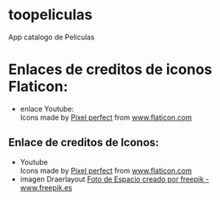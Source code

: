 # toopeliculas
App catalogo de Peliculas
# Enlaces de creditos de iconos Flaticon:
* enlace Youtube: <div>Icons made by <a href="https://www.flaticon.com/authors/pixel-perfect" title="Pixel perfect">Pixel perfect</a> from <a href="https://www.flaticon.com/" title="Flaticon">www.flaticon.com</a></div>

## Enlace de creditos de Iconos:
* Youtube <div>Icons made by <a href="https://www.flaticon.com/authors/pixel-perfect" title="Pixel perfect">Pixel perfect</a> from <a href="https://www.flaticon.com/" title="Flaticon">www.flaticon.com</a></div>
* imagen Draerlayout <a href="https://www.freepik.es/fotos/espacio">Foto de Espacio creado por freepik - www.freepik.es</a>

